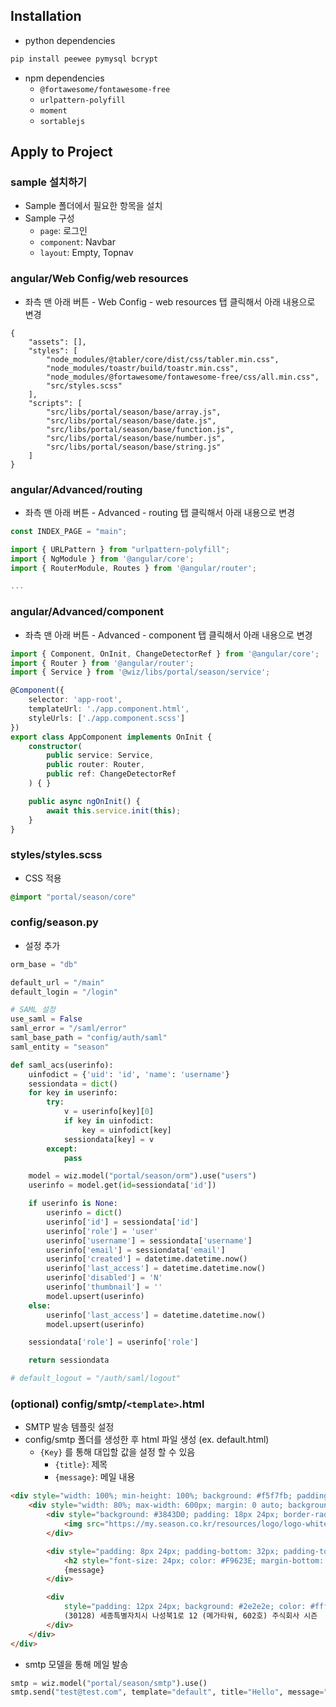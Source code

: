 ## Installation

- python dependencies

```sh
pip install peewee pymysql bcrypt
```

- npm dependencies
    - `@fortawesome/fontawesome-free`
    - `urlpattern-polyfill`
    - `moment`
    - `sortablejs`

## Apply to Project

### sample 설치하기

- Sample 폴더에서 필요한 항목을 설치 
- Sample 구성
    - `page`: 로그인
    - `component`: Navbar
    - `layout`: Empty, Topnav

### angular/Web Config/web resources
- 좌측 맨 아래 버튼 - Web Config - web resources 탭 클릭해서 아래 내용으로 변경

```
{
    "assets": [],
    "styles": [
        "node_modules/@tabler/core/dist/css/tabler.min.css",
        "node_modules/toastr/build/toastr.min.css",
        "node_modules/@fortawesome/fontawesome-free/css/all.min.css",
        "src/styles.scss"
    ],
    "scripts": [
        "src/libs/portal/season/base/array.js",
        "src/libs/portal/season/base/date.js",
        "src/libs/portal/season/base/function.js",
        "src/libs/portal/season/base/number.js",
        "src/libs/portal/season/base/string.js"
    ]
}
```

### angular/Advanced/routing
- 좌측 맨 아래 버튼 - Advanced - routing 탭 클릭해서 아래 내용으로 변경

```ts
const INDEX_PAGE = "main";

import { URLPattern } from "urlpattern-polyfill";
import { NgModule } from '@angular/core';
import { RouterModule, Routes } from '@angular/router';

...
```

### angular/Advanced/component

- 좌측 맨 아래 버튼 - Advanced - component 탭 클릭해서 아래 내용으로 변경

```ts
import { Component, OnInit, ChangeDetectorRef } from '@angular/core';
import { Router } from '@angular/router';
import { Service } from '@wiz/libs/portal/season/service';

@Component({
    selector: 'app-root',
    templateUrl: './app.component.html',
    styleUrls: ['./app.component.scss']
})
export class AppComponent implements OnInit {
    constructor(
        public service: Service,
        public router: Router,
        public ref: ChangeDetectorRef
    ) { }

    public async ngOnInit() {
        await this.service.init(this);
    }
}
```

### styles/styles.scss

- CSS 적용

```scss
@import "portal/season/core"
```

### config/season.py

- 설정 추가

```python
orm_base = "db"

default_url = "/main"
default_login = "/login"

# SAML 설정
use_saml = False
saml_error = "/saml/error"
saml_base_path = "config/auth/saml"
saml_entity = "season"

def saml_acs(userinfo):
    uinfodict = {'uid': 'id', 'name': 'username'}
    sessiondata = dict()
    for key in userinfo:
        try:
            v = userinfo[key][0]
            if key in uinfodict: 
                key = uinfodict[key]
            sessiondata[key] = v
        except:
            pass

    model = wiz.model("portal/season/orm").use("users")
    userinfo = model.get(id=sessiondata['id'])

    if userinfo is None:
        userinfo = dict()
        userinfo['id'] = sessiondata['id']
        userinfo['role'] = 'user'
        userinfo['username'] = sessiondata['username']
        userinfo['email'] = sessiondata['email']
        userinfo['created'] = datetime.datetime.now()
        userinfo['last_access'] = datetime.datetime.now()
        userinfo['disabled'] = 'N'
        userinfo['thumbnail'] = ''
        model.upsert(userinfo)
    else:
        userinfo['last_access'] = datetime.datetime.now()
        model.upsert(userinfo)

    sessiondata['role'] = userinfo['role']

    return sessiondata

# default_logout = "/auth/saml/logout"
```

### (optional) config/smtp/`<template>`.html

- SMTP 발송 템플릿 설정
- config/smtp 폴더를 생성한 후 html 파일 생성 (ex. default.html)
    - `{Key}` 를 통해 대입할 값을 설정 할 수 있음
        - `{title}`: 제목
        - `{message}`: 메일 내용

```html
<div style="width: 100%; min-height: 100%; background: #f5f7fb; padding-top: 48px; padding-bottom: 48px;">
    <div style="width: 80%; max-width: 600px; margin: 0 auto; background: #fff; border-radius: 8px;">
        <div style="background: #3843D0; padding: 18px 24px; border-radius: 8px; padding-bottom: 12px;">
            <img src="https://my.season.co.kr/resources/logo/logo-white.png" style="height: 36px;">
        </div>

        <div style="padding: 8px 24px; padding-bottom: 32px; padding-top: 8px;">
            <h2 style="font-size: 24px; color: #F9623E; margin-bottom: 12px;">{title}</h2>
            {message}
        </div>

        <div
            style="padding: 12px 24px; background: #2e2e2e; color: #ffffff; border-bottom-right-radius: 8px; border-bottom-left-radius: 8px; text-align: center;">
            (30128) 세종특별자치시 나성북1로 12 (메가타워, 602호) 주식회사 시즌
        </div>
    </div>
</div>
```

- smtp 모델을 통해 메일 발송

```python
smtp = wiz.model("portal/season/smtp").use()
smtp.send("test@test.com", template="default", title="Hello", message="This is message", **kwargs)
```
